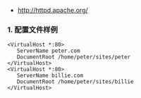 - <http://httpd.apache.org/>

### 1. 配置文件样例

~~~
<VirtualHost *:80>
   ServerName peter.com
   DocumentRoot /home/peter/sites/peter
</VirtualHost>
<VirtualHost *:80>
   ServerName billie.com
   DocumentRoot /home/peter/sites/billie
</VirtualHost>
~~~